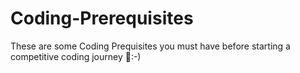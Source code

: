 # Coding-Prerequisites
These are some Coding Prequisites you must have before starting a competitive coding journey 🚝:-)
